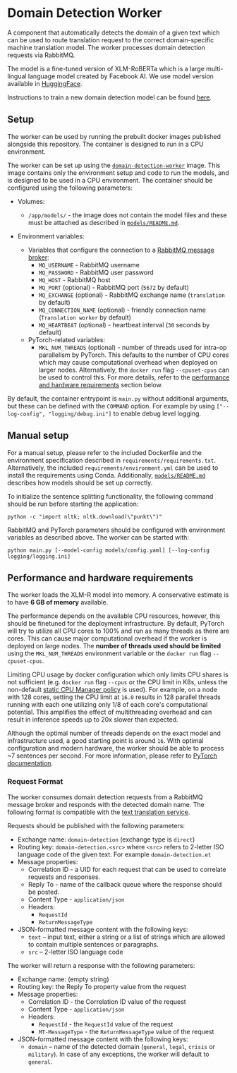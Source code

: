 # Domain Detection Worker

A component that automatically detects the domain of a given text which can be used to route translation request to the
correct domain-specific machine translation model. The worker processes domain detection requests via RabbitMQ.

The model is a fine-tuned version of XLM-RoBERTa which is a large multi-lingual language model created by Facebook AI.
We use model version available in [HuggingFace](https://huggingface.co/transformers/model_doc/xlmroberta.html).

Instructions to train a new domain detection model can be
found [here](https://github.com/Project-MTee/domain-detection-scripts).

## Setup

The worker can be used by running the prebuilt docker images published alongside this repository. The container is
designed to run in a CPU environment.

The worker can be set up using the
[`domain-detection-worker`](https://ghcr.io/project-mtee/domain-detection-worker) image. This image contains only the
environment setup and code to run the models, and is designed to be used in a CPU environment. The container should be
configured using the following parameters:

- Volumes:
    - `/app/models/` - the image does not contain the model files and these must be attached as described in
      [`models/README.md`](https://github.com/project-mtee/domain-detection-worker/tree/main/models).

- Environment variables:
    - Variables that configure the connection to a [RabbitMQ message broker](https://www.rabbitmq.com/):
        - `MQ_USERNAME` - RabbitMQ username
        - `MQ_PASSWORD` - RabbitMQ user password
        - `MQ_HOST` - RabbitMQ host
        - `MQ_PORT` (optional) - RabbitMQ port (`5672` by default)
        - `MQ_EXCHANGE` (optional) - RabbitMQ exchange name (`translation` by default)
        - `MQ_CONNECTION_NAME` (optional) - friendly connection name (`Translation worker` by default)
        - `MQ_HEARTBEAT` (optional) - heartbeat interval (`30` seconds by default)
    - PyTorch-related variables:
        - `MKL_NUM_THREADS` (optional) - number of threads used for intra-op parallelism by PyTorch. This defaults to
          the number of CPU cores which may cause computational overhead when deployed on larger nodes. Alternatively,
          the `docker run` flag `--cpuset-cpus` can be used to control this. For more details, refer to
          the [performance and hardware requirements](#performance-and-hardware-requirements) section below.

By default, the container entrypoint is `main.py` without additional arguments, but these can be defined with the
`COMMAND` option. For example by using `["--log-config", "logging/debug.ini"]` to enable debug level logging.

## Manual setup

For a manual setup, please refer to the included Dockerfile and the environment specification described in
`requirements/requirements.txt`. Alternatively, the included `requirements/environment.yml` can be used to install the
requirements using Conda. Additionally,
[`models/README.md`](https://github.com/project-mtee/domain-detection-worker/models) describes how models should be set
up correctly.

To initialize the sentence splitting functionality, the following command should be run before starting the application:

```python -c "import nltk; nltk.download(\"punkt\")"```

RabbitMQ and PyTorch parameters should be configured with environment variables as described above. The worker can be
started with:

```python main.py [--model-config models/config.yaml] [--log-config logging/logging.ini]```

## Performance and hardware requirements

The worker loads the XLM-R model into memory. A conservative estimate is to have **6 GB of memory** available.

The performance depends on the available CPU resources, however, this should be finetuned for the deployment
infrastructure. By default, PyTorch will try to utilize all CPU cores to 100% and run as many threads as there are
cores. This can cause major computational overhead if the worker is deployed on large nodes. The **number of threads
used should be limited** using the `MKL_NUM_THREADS` environment variable or the `docker run` flag `--cpuset-cpus`.

Limiting CPU usage by docker configuration which only limits CPU shares is not sufficient (e.g. `docker run` flag
`--cpus` or the CPU limit in K8s, unless the non-default
[static CPU Manager policy](https://kubernetes.io/docs/tasks/administer-cluster/cpu-management-policies/) is used). For
example, on a node with 128 cores, setting the CPU limit at `16.0` results in 128 parallel threads running with each one
utilizing only 1/8 of each core's computational potential. This amplifies the effect of multithreading overhead and can
result in inference speeds up to 20x slower than expected.

Although the optimal number of threads depends on the exact model and infrastructure used, a good starting point is
around `16`. With optimal configuration and modern hardware, the worker should be able to process ~7 sentences per
second. For more information, please refer to
[PyTorch documentation](https://pytorch.org/docs/stable/notes/cpu_threading_torchscript_inference.html).

### Request Format

The worker consumes domain detection requests from a RabbitMQ message broker and responds with the detected domain name.
The following format is compatible with
the [text translation service](https://ghcr.io/project-mtee/text-translation-service).

Requests should be published with the following parameters:

- Exchange name: `domain-detection` (exchange type is `direct`)
- Routing key: `domain-detection.<src>` where `<src>` refers to 2-letter ISO language code of the given text. For
  example `domain-detection.et`
- Message properties:
    - Correlation ID - a UID for each request that can be used to correlate requests and responses.
    - Reply To - name of the callback queue where the response should be posted.
    - Content Type - `application/json`
    - Headers:
        - `RequestId`
        - `ReturnMessageType`
- JSON-formatted message content with the following keys:
    - `text` – input text, either a string or a list of strings which are allowed to contain multiple sentences or
      paragraphs.
    - `src` – 2-letter ISO language code

The worker will return a response with the following parameters:

- Exchange name: (empty string)
- Routing key: the Reply To property value from the request
- Message properties:
    - Correlation ID - the Correlation ID value of the request
    - Content Type - `application/json`
    - Headers:
        - `RequestId` - the `RequestId` value of the request
        - `MT-MessageType` - the `ReturnMessageType` value of the request
- JSON-formatted message content with the following keys:
    - `domain` – name of the detected domain (`general`, `legal`, `crisis` or `military`). In case of any exceptions,
      the worker will default to `general`.
